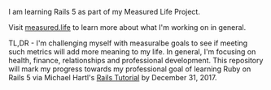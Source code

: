 I am learning Rails 5 as part of my Measured Life Project. 

Visit [measured.life](http://measured.life) to learn more about what I'm working on in general. 

TL,DR -  I'm challenging myself with measuralbe goals to see if meeting such metrics will add more meaning to my life. In general, I'm focusing on health, finance, relationships and professional development. This repository will mark my progress towards my professional goal of learning Ruby on Rails 5 via Michael Hartl's [Rails Tutorial](https://www.railstutorial.org) by December 31, 2017.

